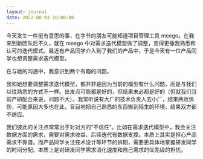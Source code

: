 ```yaml
---
layout: journal
date: 2022-08-03 10:00:00
---
```


今天发生一件挺有意思的事，在字节的朋友可能知道项目管理工具 meego。在我来到新团队后不久，就在 meego 中对需求迭代模型做了调整，变得更像我熟悉和认可的迭代模式。最近有产品同学介入到了我们的产品中，于是今天有一位产品同学也想调整需求迭代模型。

在与她的沟通中，我意识到两个有趣的问题。

我和她想要调整需求迭代模型，都并非是因为当前的模型有什么问题，而是与我们以往熟悉的方式不一样。出发点可能都是好的，但结果未必都是好的（但就我们当前产研配合来说，问题不大）。我常听说有大厂的技术负责人去小厂，结果两败俱伤，可能原因大多也在此，盲目地把自己熟悉的东西搬到陌生的环境，结果双方都不适应。

我们彼此的关注点常常出于对对方的“不信任”。比如在需求迭代模型中，我会关注数据方面的需求，需要对需求收益、后续迭代有数据支撑。本质上其实是担心产品需求不靠谱。而产品同学关注技术设计等环节的排期，需要更具体地掌握研发同学的时间分配。本质上是对研发同学需求消化速度和自己需求的优先级的担忧。

